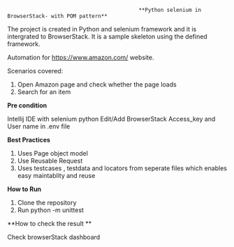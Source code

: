                                               **Python selenium in BrowserStack- with POM pattern**

The project is created in Python and selenium framework and it is intergrated to BrowserStack. 
It is a sample skeleton using the defined framework.

Automation for https://www.amazon.com/ website.

Scenarios covered:
1. Open Amazon page and check whether the page loads 
2. Search for an item 

**Pre condition**

Intellij IDE with selenium
python
Edit/Add BrowserStack Access_key and User name in .env file

**Best Practices**

1. Uses Page object model
2. Use Reusable Request
3. Uses testcases , testdata and locators from seperate files which enables easy maintablity and reuse 

**How to Run**

1. Clone the repository 
2. Run 
 python -m unittest 
 
**How to check the result **

Check browserStack dashboard 
